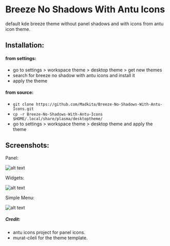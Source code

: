 # Breeze No Shadows With Antu Icons

default kde breeze theme without panel shadows and with icons from antu icon theme.

## Installation:

#### from settings:
- go to settings > workspace theme > desktop theme > get new themes
- search for breeze no shadow with antu icons and install it
- apply the theme


#### from source:
- `git clone https://github.com/Madkita/Breeze-No-Shadows-With-Antu-Icons.git`
- `cp -r Breeze-No-Shadows-With-Antu-Icons $HOME/.local/share/plasma/desktoptheme/`
- go to settings > workspace theme > desktop theme and apply the theme

## Screenshots:

Panel:

![alt text](https://raw.githubusercontent.com/Madkita/Breeze-No-Shadows-With-Antu-Icons/master/Screenshots/Screenshot_20171208_163309.png)

Widgets:

![alt text](https://raw.githubusercontent.com/Madkita/Breeze-No-Shadows-With-Antu-Icons/master/Screenshots/Screenshot_20171208_163348.png)

Simple Menu:

![alt text](https://raw.githubusercontent.com/Madkita/Breeze-No-Shadows-With-Antu-Icons/master/Screenshots/Screenshot_20171208_163452.png)


##### Credit:
- antu icons project for panel icons.
- murat-cileli for the theme template.
